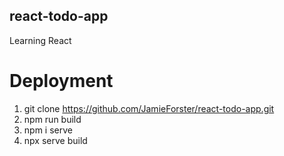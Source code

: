 ## react-todo-app
Learning React

# Deployment
1. git clone https://github.com/JamieForster/react-todo-app.git
2. npm run build
3. npm i serve
4. npx serve build
